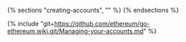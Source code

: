 {% sections "creating-accounts", "" %}
{% endsections %}

{% include "git+https://github.com/ethereum/go-ethereum.wiki.git/Managing-your-accounts.md" %}